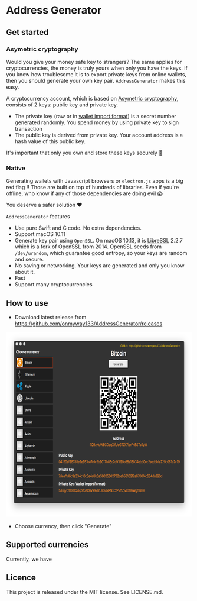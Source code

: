 Address Generator
==

## Get started

### Asymetric cryptography

Would you give your money safe key to strangers? The same applies for cryptocurrencies, the money is truly yours when only you have the keys. If you know how troublesome it is to export private keys from online wallets, then you should generate your own key pair. `AddressGenerator` makes this easy.

A cryptocurrency account, which is based on [Asymetric cryptography](https://en.wikipedia.org/wiki/Public-key_cryptography), consists of 2 keys: public key and private key.

- The private key (raw or in [wallet import format](https://en.bitcoin.it/wiki/Wallet_import_format)) is a secret number generated randomly. You spend money by using private key to sign transaction
- The public key is derived from private key. Your account address is a hash value of this public key.

It's important that only you own and store these keys securely 💪

### Native

Generating wallets with Javascript browsers or `electron.js` apps is a big red flag ‼️  Those are built on top of hundreds of libraries. Even if you're offline, who know if any of those dependencies are doing evil 😱

You deserve a safer solution ♥️

`AddressGenerator` features

- Use pure Swift and C code. No extra dependencies.
- Support macOS 10.11
- Generate key pair using `OpenSSL`. On macOS 10.13, it is [LibreSSL](https://www.libressl.org/) 2.2.7 which is a fork of OpenSSL from 2014. OpenSSL seeds from `/dev/urandom`, which guarantee good entropy, so your keys are random and secure.
- No saving or networking. Your keys are generated and only you know about it.
- Fast
- Support many cryptocurrencies

## How to use

- Download latest release from https://github.com/onmyway133/AddressGenerator/releases

<div align="center">
<img src="Screenshots/demo.png" height="500" />
</div>

- Choose currency, then click "Generate"

## Supported currencies

Currently, we have



## Licence

This project is released under the MIT license. See LICENSE.md.
